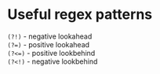 # Useful regex patterns

`(?!)` - negative lookahead  
`(?=)` - positive lookahead  
`(?<=)` - positive lookbehind  
`(?<!)` - negative lookbehind  